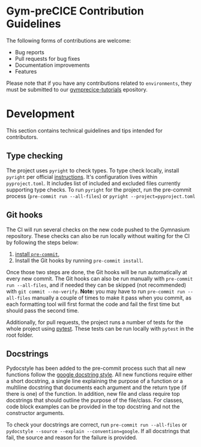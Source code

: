 # Gym-preCICE Contribution Guidelines

The following forms of contributions are welcome:

- Bug reports
- Pull requests for bug fixes
- Documentation improvements
- Features

Please note that if you have any contributions related to `environments`, they must be submitted to our [gymprecice-tutorials](https://github.com/gymprecice/gymprecice-tutorials) epository.


# Development

This section contains technical guidelines and tips intended for contributors.

## Type checking

The project uses `pyright` to check types.
To type check locally, install `pyright` per official [instructions](https://github.com/microsoft/pyright#command-line).
It's configuration lives within `pyproject.toml`. It includes list of included and excluded files currently supporting type checks.
To run `pyright` for the project, run the pre-commit process (`pre-commit run --all-files`) or `pyright --project=pyproject.toml`


## Git hooks

The CI will run several checks on the new code pushed to the Gymnasium repository. These checks can also be run locally without waiting for the CI by following the steps below:

1. [install `pre-commit`](https://pre-commit.com/#install),
2. Install the Git hooks by running `pre-commit install`.

Once those two steps are done, the Git hooks will be run automatically at every new commit.
The Git hooks can also be run manually with `pre-commit run --all-files`, and if needed they can be skipped (not recommended) with `git commit --no-verify`.
**Note:** you may have to run `pre-commit run --all-files` manually a couple of times to make it pass when you commit, as each formatting tool will first format the code and fail the first time but should pass the second time.

Additionally, for pull requests, the project runs a number of tests for the whole project using [pytest](https://docs.pytest.org/en/latest/getting-started.html#install-pytest).
These tests can be run locally with `pytest` in the root folder.

## Docstrings

Pydocstyle has been added to the pre-commit process such that all new functions follow the [google docstring style](https://sphinxcontrib-napoleon.readthedocs.io/en/latest/example_google.html).
All new functions require either a short docstring, a single line explaining the purpose of a function
or a multiline docstring that documents each argument and the return type (if there is one) of the function.
In addition, new file and class require top docstrings that should outline the purpose of the file/class.
For classes, code block examples can be provided in the top docstring and not the constructor arguments.

To check your docstrings are correct, run `pre-commit run --all-files` or `pydocstyle --source --explain --convention=google`.
If all docstrings that fail, the source and reason for the failure is provided.
